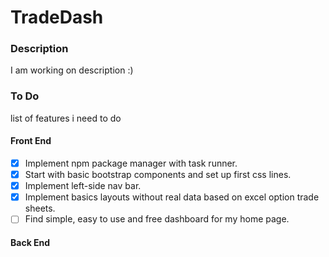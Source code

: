 # TradeDash

### Description
I am working on description :) 


### To Do
list of features i need to do
                   
#### Front End 
 - [X] Implement npm package manager with task runner.     
 - [X] Start with basic bootstrap components and set up first css lines. 
 - [X] Implement left-side nav bar. 
 - [X] Implement basics layouts without real data based on excel option trade sheets.
 - [ ] Find simple, easy to use and free dashboard for my home page.

#### Back End

